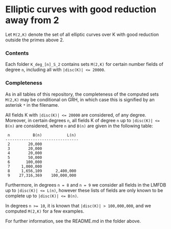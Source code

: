 # Elliptic curves with good reduction away from 2

Let `M(2,K)` denote the set of all elliptic curves over K with good reduction outside the primes above 2.

### Contents

Each folder `K_deg_[n]_S_2` contains sets `M(2,K)` for certain number fields of degree `n`, including all with `|disc(K)| <= 20000`.

### Completeness 

As in all tables of this repository, the completeness of the computed sets `M(2,K)` may be conditional on GRH, in which case this is signified by an asterisk `*` in the filename. 
 
All fields K with `|disc(K)| <= 20000` are considered, of any degree.
Moreover, in certain degrees `n`, all fields K of degree `n` up to `|disc(K)| <= B(n)` are considered, where `n` and `B(n)` are given in the following table:
    
     n          B(n)           L(n)
    --------------------------------
     2        20,000
     3        20,000
     4        20,000
     5        50,000
     6       100,000
     7     1,000,000
     8     1,656,109      2,400,000
     9    27,316,369    100,000,000

Furthermore, in degrees `n = 8` and `n = 9` we consider all fields in the LMFDB up to `|disc(K)| <= L(n)`, however these lists of fields are only known to be complete up to `|disc(K)| <= B(n)`.

In degrees `n >= 10`, it is known that `|disc(K)| > 100,000,000`, and we computed `M(2,K)` for a few examples.

For further information, see the README.md in the folder above.
